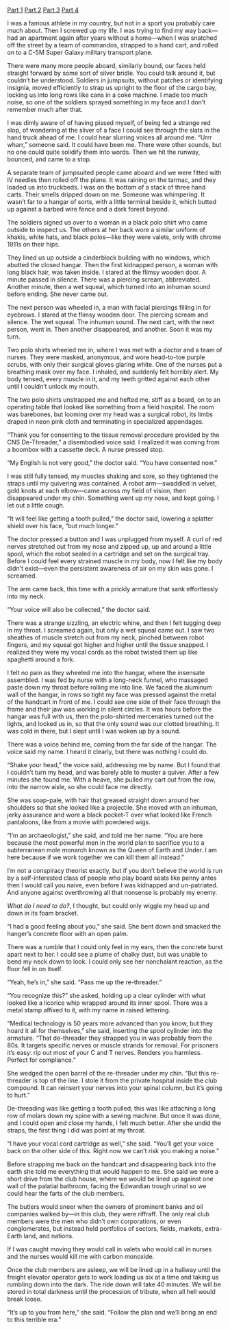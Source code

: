 [Part 1](https://www.reddit.com/r/nosleep/comments/v98low/my_study_of_cave_paintings_led_too_deep/) [Part 2](https://www.reddit.com/r/nosleep/comments/vedvlc/my_study_of_cave_paintings_led_too_deep/) [Part 3](https://www.reddit.com/r/nosleep/comments/vjqjxn/my_study_of_cave_paintings_led_too_deep/) [Part 4](https://www.reddit.com/r/nosleep/comments/vp8rn1/my_study_of_cave_paintings_led_too_deep/)

I was a famous athlete in my country, but not in a sport you probably care much about. Then I screwed up my life. I was trying to find my way back—had an apartment again after years without a home—when I was snatched off the street by a team of commandos, strapped to a hand cart, and rolled on to a C-5M Super Galaxy military transport plane. 

There were many more people aboard, similarly bound, our faces held straight forward by some sort of silver bridle. You could talk around it, but couldn’t be understood. Soldiers in jumpsuits, without patches or identifying insignia, moved efficiently to strap us upright to the floor of the cargo bay, locking us into long rows like cans in a coke machine. I made too much noise, so one of the soldiers sprayed something in my face and I don’t remember much after that.

I was dimly aware of of having pissed myself, of being fed a strange red slop, of wondering at the sliver of a face I could see through the slats in the hand truck ahead of me. I could hear slurring voices all around me. “Urrr wharr,” someone said. It could have been me. There were other sounds, but no one could quite solidify them into words. Then we hit the runway, bounced, and came to a stop.

A separate team of jumpsuited people came aboard and we were fitted with IV needles then rolled off the plane. It was raining on the tarmac, and they loaded us into truckbeds. I was on the bottom of a stack of three hand carts. Their smells dripped down on me. Someone was whimpering. It wasn’t far to a hangar of sorts, with a little terminal beside it, which butted up against a barbed wire fence and a dark forest beyond.

The soldiers signed us over to a woman in a black polo shirt who came outside to inspect us. The others at her back wore a similar uniform of khakis, white hats, and black polos—like they were valets, only with chrome 1911s on their hips.

They lined us up outside a cinderblock building with no windows, which abutted the closed hangar. Then the first kidnapped person, a woman with long black hair, was taken inside. I stared at the flimsy wooden door. A minute passed in silence. There was a piercing scream, abbreviated. Another minute, then a wet squeal, which turned into an inhuman sound before ending. She never came out.

The next person was wheeled in, a man with facial piercings filling in for eyebrows. I stared at the flimsy wooden door. The piercing scream and silence. The wet squeal. The inhuman sound. The next cart, with the next person, went in. Then another disappeared, and another. Soon it was my turn.

Two polo shirts wheeled me in, where I was met with a doctor and a team of nurses. They were masked, anonymous, and wore head-to-toe purple scrubs, with only their surgical gloves glaring white. One of the nurses put a breathing mask over my face. I inhaled, and suddenly felt horribly alert. My body tensed, every muscle in it, and my teeth gritted against each other until I couldn’t unlock my mouth.

The two polo shirts unstrapped me and hefted me, stiff as a board, on to an operating table that looked like something from a field hospital. The room was barebones, but looming over my head was a surgical robot, its limbs draped in neon pink cloth and terminating in specialized appendages.

“Thank you for consenting to the tissue removal procedure provided by the CNS De-Threader,” a disembodied voice said. I realized it was coming from a boombox with a cassette deck. A nurse pressed stop. 

“My English is not very good,” the doctor said. “You have consented now.”

I was still fully tensed, my muscles shaking and sore, so they tightened the straps until my quivering was contained. A robot arm—swaddled in velvet, gold knots at each elbow—came across my field of vision, then disappeared under my chin. Something went up my nose, and kept going. I let out a little cough.

“It will feel like getting a tooth pulled,” the doctor said, lowering a splatter shield over his face, “but much longer.”

The doctor pressed a button and I was unplugged from myself. A curl of red nerves stretched out from my nose and zipped up, up and around a little spool, which the robot sealed in a cartridge and set on the surgical tray. Before I could feel every strained muscle in my body, now I felt like my body didn't exist—even the persistent awareness of air on my skin was gone. I screamed.

The arm came back, this time with a prickly armature that sank effortlessly into my neck. 

“Your voice will also be collected,” the doctor said.

There was a strange sizzling, an electric whine, and then I felt tugging deep in my throat. I screamed again, but only a wet squeal came out. I saw two sheathes of muscle stretch out from my neck, pinched between robot fingers, and my squeal got higher and higher until the tissue snapped. I realized they were my vocal cords as the robot twisted them up like spaghetti around a fork.

I felt no pain as they wheeled me into the hangar, where the insensate assembled. I was fed by nurse with a long-neck funnel, who massaged paste down my throat before rolling me into line. We faced the aluminum wall of the hangar, in rows so tight my face was pressed against the metal of the handcart in front of me. I could see one side of their face through the frame and their jaw was working in silent circles. It was hours before the hangar was full with us, then the polo-shirted mercenaries turned out the lights, and locked us in, so that the only sound was our clotted breathing. It was cold in there, but I slept until I was woken up by a sound.

There was a voice behind me, coming from the far side of the hangar. The voice said my name. I heard it clearly, but there was nothing I could do. 

“Shake your head,” the voice said, addressing me by name. But I found that I couldn’t turn my head, and was barely able to muster a quiver. After a few minutes she found me. With a heave, she pulled my cart out from the row, into the narrow aisle, so she could face me directly. 

She was soap-pale, with hair that greased straight down around her shoulders so that she looked like a projectile. She moved with an inhuman, jerky assurance and wore a black pocket-T over what looked like French pantaloons, like from a movie with powdered wigs.

“I’m an archaeologist,” she said, and told me her name. “You are here because the most powerful men in the world plan to sacrifice you to a subterranean mole monarch known as the Queen of Earth and Under. I am here because if we work together we can kill them all instead.”

I’m not a conspiracy theorist exactly, but if you don’t believe the world is run by a self-interested class of people who play board seats like penny antes then I would call you naive, even before I was kidnapped and un-patriated. And anyone against overthrowing all that nonsense is probably my enemy.

*What do I need to do?*, I thought, but could only wiggle my head up and down in its foam bracket.

“I had a good feeling about you,” she said. She bent down and smacked the hanger’s concrete floor with an open palm.

There was a rumble that I could only feel in my ears, then the concrete burst apart next to her. I could see a plume of chalky dust, but was unable to bend my neck down to look. I could only see her nonchalant reaction, as the floor fell in on itself. 

“Yeah, he’s in,” she said. “Pass me up the re-threader.”

“You recognize this?” she asked, holding up a clear cylinder with what looked like a licorice whip wrapped around its inner spool. There was a metal stamp affixed to it, with my name in raised lettering.

“Medical technology is 50 years more advanced than you know, but they hoard it all for themselves,” she said, inserting the spool cylinder into the armature. “That de-threader they strapped you in was probably from the 80s. It targets specific nerves or muscle strands for removal. For prisoners it’s easy: rip out most of your C and T nerves. Renders you harmless. Perfect for compliance.”

She wedged the open barrel of the re-threader under my chin. “But this re-threader is top of the line. I stole it from the private hospital inside the club compound. It can reinsert your nerves into your spinal column, but it’s going to hurt.”

De-threading was like getting a tooth pulled; this was like attaching a long row of molars down my spine with a sewing machine. But once it was done, and I could open and close my hands, I felt much better. After she undid the straps, the first thing I did was point at my throat.

“I have your vocal cord cartridge as well,” she said. “You’ll get your voice back on the other side of this. Right now we can’t risk you making a noise.”

Before strapping me back on the handcart and disappearing back into the earth she told me everything that would happen to me. She said we were a short drive from the club house, where we would be lined up against one wall of the palatial bathroom, facing the Edwardian trough urinal so we could hear the farts of the club members. 

The butlers would sneer when the owners of prominent banks and oil companies walked by—in this club, they were riffraff. The only real club members were the men who didn’t own corporations, or even conglomerates, but instead held portfolios of sectors, fields, markets, extra-Earth land, and nations. 

If I was caught moving they would call in valets who would call in nurses and the nurses would kill me with carbon monoxide.

Once the club members are asleep, we will be lined up in a hallway until the freight elevator operator gets to work loading us six at a time and taking us rumbling down into the dark. The ride down will take 40 minutes. We will be stored in total darkness until the procession of tribute, when all hell would break loose.

“It’s up to you from here,” she said. “Follow the plan and we’ll bring an end to this terrible era.”
